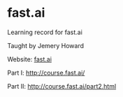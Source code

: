 # fast.ai
Learning record for fast.ai

Taught by Jemery Howard

Website: [fast.ai](http://www.fast.ai/)

Part I:
http://course.fast.ai/

Part II:
http://course.fast.ai/part2.html

